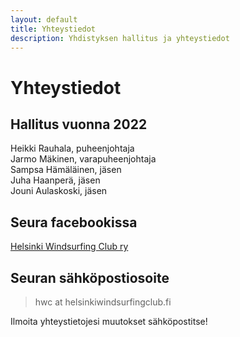 ```yaml
---
layout: default
title: Yhteystiedot
description: Yhdistyksen hallitus ja yhteystiedot
---
```


Yhteystiedot
============

Hallitus vuonna 2022
--------------------

Heikki Rauhala, puheenjohtaja  
Jarmo Mäkinen, varapuheenjohtaja  
Sampsa Hämäläinen, jäsen  
Juha Haanperä, jäsen  
Jouni Aulaskoski, jäsen

Seura facebookissa
------------------
[Helsinki Windsurfing Club ry](https://www.facebook.com/groups/helsinkiwindsurfingclub/)

Seuran sähköpostiosoite
-----------------------

> hwc at helsinkiwindsurfingclub.fi

Ilmoita yhteystietojesi muutokset sähköpostitse!
